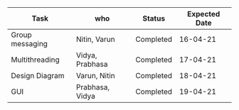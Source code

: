 Task | who | Status | Expected Date
--- | --- | --- | ---
Group messaging | Nitin, Varun | Completed | 16-04-21
Multithreading | Vidya, Prabhasa | Completed | 17-04-21
Design Diagram | Varun, Nitin | Completed | 18-04-21
GUI | Prabhasa, Vidya  | Completed | 19-04-21
